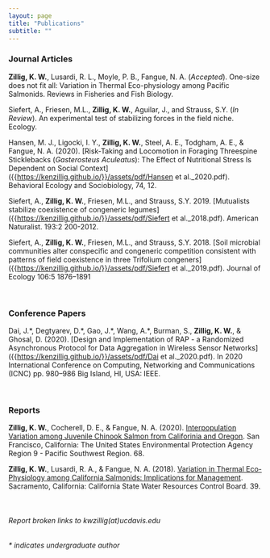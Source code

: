```yaml
---
layout: page
title: "Publications"
subtitle: ""
---
```


### Journal Articles

**Zillig, K. W.**, Lusardi, R. L., Moyle, P. B., Fangue, N. A. (*Accepted*). One-size does not fit all: Variation in Thermal Eco-physiology among Pacific Salmonids. Reviews in Fisheries and Fish Biology.

Siefert, A., Friesen, M.L., **Zillig, K. W.**, Aguilar, J., and Strauss, S.Y. (*In Review*). An experimental test of stabilizing forces in the field niche. Ecology.

Hansen, M. J., Ligocki, I. Y., **Zillig, K. W.**, Steel, A. E., Todgham, A. E., & Fangue, N. A. (2020). [Risk-Taking and Locomotion in Foraging Threespine Sticklebacks (*Gasterosteus Aculeatus*): The Effect of Nutritional Stress Is Dependent on Social Context]({{https://kenzillig.github.io/}}/assets/pdf/Hansen et al._2020.pdf). Behavioral Ecology and Sociobiology, 74, 12.

Siefert, A., **Zillig, K. W.**, Friesen, M.L., and Strauss, S.Y. 2019. [Mutualists stabilize coexistence of congeneric legumes]({{https://kenzillig.github.io/}}/assets/pdf/Siefert et al._2018.pdf). American Naturalist. 193:2 200-2012. 

Siefert, A., **Zillig, K. W.**, Friesen, M.L., and Strauss, S.Y. 2018. [Soil microbial communities alter conspecific and congeneric competition consistent with patterns of field coexistence in three Trifolium congeners]({{https://kenzillig.github.io/}}/assets/pdf/Siefert et al._2019.pdf). Journal of Ecology 106:5 1876–1891

<br>

### Conference Papers

Dai, J.\*, Degtyarev, D.\*, Gao, J.\*, Wang, A.\*, Burman, S., **Zillig, K. W.**, & Ghosal, D. (2020). [Design and Implementation of RAP - a Randomized Asynchronous Protocol for Data Aggregation in Wireless Sensor Networks]({{https://kenzillig.github.io/}}/assets/pdf/Dai et al._2020.pdf). In 2020 International Conference on Computing, Networking and Communications (ICNC) pp. 980–986 Big Island, HI, USA: IEEE.


<br>

### Reports

**Zillig, K. W.**, Cocherell, D. E., & Fangue, N. A. (2020). [Interpopulation Variation among Juvenile Chinook Salmon from Califorinia and Oregon]({{https://kenzillig.github.io/}}/assets/pdf/Zillig_et_al._2020_EPA_Report.pdf). San Francisco, California: The United States Environmental Protection Agency Region 9 - Pacific Southwest Region. 68.

**Zillig, K. W.**, Lusardi, R. A., & Fangue, N. A. (2018). [Variation in Thermal Eco-Physiology among California Salmonids: Implications for Management]({{https://kenzillig.github.io/}}/assets/pdf/Waterboard_report_2018.pdf). Sacramento, California: California State Water Resources Control Board. 39.

<br>

###### Report broken links to kwzillig(at)ucdavis.edu

###### * indicates undergraduate author